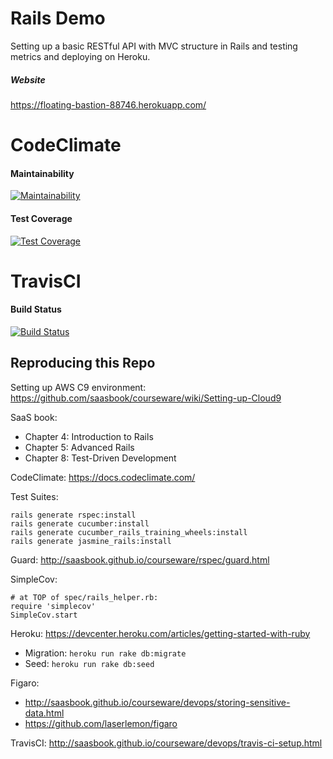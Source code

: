 # Rails Demo
Setting up a basic RESTful API with MVC structure in Rails and testing metrics and deploying on Heroku.
##### Website
https://floating-bastion-88746.herokuapp.com/
# CodeClimate

#### Maintainability

[![Maintainability](https://api.codeclimate.com/v1/badges/fb770edaa0006818fe68/maintainability)](https://codeclimate.com/github/zhaohanson1/rails_deploy_demo/maintainability)

#### Test Coverage

[![Test Coverage](https://api.codeclimate.com/v1/badges/fb770edaa0006818fe68/test_coverage)](https://codeclimate.com/github/zhaohanson1/rails_deploy_demo/test_coverage)

# TravisCI

#### Build Status
[![Build Status](https://travis-ci.com/zhaohanson1/rails_deploy_demo.svg?branch=master)](https://travis-ci.com/zhaohanson1/rails_deploy_demo)


## Reproducing this Repo

Setting up AWS C9 environment: https://github.com/saasbook/courseware/wiki/Setting-up-Cloud9

SaaS book: 
  * Chapter 4: Introduction to Rails
  * Chapter 5: Advanced Rails
  * Chapter 8: Test-Driven Development

CodeClimate: https://docs.codeclimate.com/

Test Suites: 
```
rails generate rspec:install
rails generate cucumber:install
rails generate cucumber_rails_training_wheels:install
rails generate jasmine_rails:install
```

Guard: http://saasbook.github.io/courseware/rspec/guard.html

SimpleCov:
```
# at TOP of spec/rails_helper.rb:
require 'simplecov'
SimpleCov.start
```

Heroku: https://devcenter.heroku.com/articles/getting-started-with-ruby
* Migration: ```heroku run rake db:migrate```
* Seed: ```heroku run rake db:seed```

Figaro: 
* http://saasbook.github.io/courseware/devops/storing-sensitive-data.html
* https://github.com/laserlemon/figaro

TravisCI: http://saasbook.github.io/courseware/devops/travis-ci-setup.html
